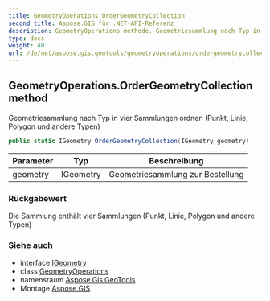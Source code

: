 ```yaml
---
title: GeometryOperations.OrderGeometryCollection
second_title: Aspose.GIS für .NET-API-Referenz
description: GeometryOperations methode. Geometriesammlung nach Typ in vier Sammlungen ordnen Punkt Linie Polygon und andere Typen
type: docs
weight: 40
url: /de/net/aspose.gis.geotools/geometryoperations/ordergeometrycollection/
---
```

## GeometryOperations.OrderGeometryCollection method

Geometriesammlung nach Typ in vier Sammlungen ordnen (Punkt, Linie, Polygon und andere Typen)

```csharp
public static IGeometry OrderGeometryCollection(IGeometry geometry)
```

| Parameter | Typ | Beschreibung |
| --- | --- | --- |
| geometry | IGeometry | Geometriesammlung zur Bestellung |

### Rückgabewert

Die Sammlung enthält vier Sammlungen (Punkt, Linie, Polygon und andere Typen)

### Siehe auch

* interface [IGeometry](../../../aspose.gis.geometries/igeometry/)
* class [GeometryOperations](../)
* namensraum [Aspose.Gis.GeoTools](../../geometryoperations/)
* Montage [Aspose.GIS](../../../)


